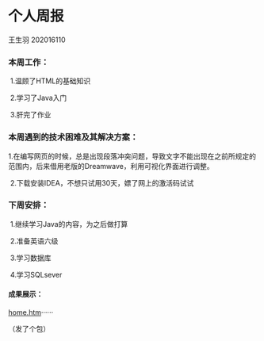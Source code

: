 # 个人周报

王生羽 202016110

### 本周工作：

​	1.温顾了HTML的基础知识

​	2.学习了Java入门

​	3.肝完了作业

### 本周遇到的技术困难及其解决方案：

​	1.在编写网页的时候，总是出现段落冲突问题，导致文字不能出现在之前所规定的范围内，后来借用老版的Dreamwave，利用可视化界面进行调整。

​	2.下载安装IDEA，不想只试用30天，嫖了网上的激活码试试

### 下周安排：

​	1.继续学习Java的内容，为之后做打算

​	2.准备英语六级

​	3.学习数据库

​	4.学习SQLsever

#### 成果展示：

 [home.htm](D:\学习\计算机\网中\网页\web\1\home.htm)······ 

（发了个包）